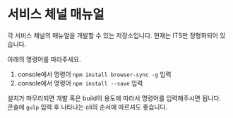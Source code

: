 # 서비스 체널 매뉴얼

각 서비스 채널의 매뉴얼을 개발할 수 있는 저장소입니다.
현재는 ITS만 정형화되어 있습니다.

아래의 명령어를 따라주세요.

1. console에서 명령어 `npm install browser-sync -g` 입력
2. console에서 명령어 `npm install --save` 입력

설치가 마무리되면 개발 혹은 build의 용도에 따라서 명령어를 입력해주시면 됩니다.  
콘솔에 `gulp` 입력 후 나타나는 cli의 순서에 따르셔도 좋습니다.

